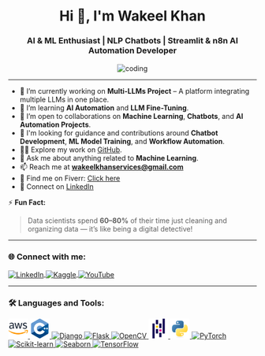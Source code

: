 <h1 align="center">Hi 👋, I'm Wakeel Khan</h1>
<h3 align="center">AI & ML Enthusiast | NLP Chatbots | Streamlit & n8n AI Automation Developer </h3>

<p align="center">
  <img align="center" alt="coding" width="400" src="https://github.com/user-attachments/assets/01b67008-95e5-4b82-b89c-bf8b8372cf98">
</p>

---

- 🔭 I’m currently working on **Multi-LLMs Project** – A platform integrating multiple LLMs in one place.  
- 🌱 I’m learning **AI Automation** and **LLM Fine-Tuning**.  
- 👯 I’m open to collaborations on **Machine Learning**, **Chatbots**, and **AI Automation Projects**.  
- 🤝 I'm looking for guidance and contributions around **Chatbot Development**, **ML Model Training**, and **Workflow Automation**.  
- 👨‍💻 Explore my work on [GitHub](https://github.com/wakeelkhan19).  
- 💬 Ask me about anything related to **Machine Learning**.  
- 📫 Reach me at **wakeelkhanservices@gmail.com**  
- 💼 Find me on Fiverr: [Click here](https://www.fiverr.com/sellers/wakeelkhan19/edit)  
- 🔗 Connect on [LinkedIn](https://www.linkedin.com/in/wakeel-khan-7a952b321/)

⚡ **Fun Fact:**  
> Data scientists spend **60–80%** of their time just cleaning and organizing data — it’s like being a digital detective!

---

<h3 align="left">🌐 Connect with me:</h3>
<p align="left">
  <a href="https://www.linkedin.com/in/wakeel-khan-7a952b321/" target="_blank">
    <img align="center" src="https://raw.githubusercontent.com/rahuldkjain/github-profile-readme-generator/master/src/images/icons/Social/linked-in-alt.svg" alt="LinkedIn" height="30" width="40" />
  </a>
  <a href="https://www.kaggle.com/wakeelkhan32" target="_blank">
    <img align="center" src="https://raw.githubusercontent.com/rahuldkjain/github-profile-readme-generator/master/src/images/icons/Social/kaggle.svg" alt="Kaggle" height="30" width="40" />
  </a>
  <a href="https://www.youtube.com/@aivalley2.2m" target="_blank">
    <img align="center" src="https://raw.githubusercontent.com/rahuldkjain/github-profile-readme-generator/master/src/images/icons/Social/youtube.svg" alt="YouTube" height="30" width="40" />
  </a>
</p>

---

<h3 align="left">🛠️ Languages and Tools:</h3>
<p align="left">
  <a href="https://aws.amazon.com" target="_blank" rel="noreferrer">
    <img src="https://raw.githubusercontent.com/devicons/devicon/master/icons/amazonwebservices/amazonwebservices-original-wordmark.svg" alt="AWS" width="40" height="40"/>
  </a>
  <a href="https://www.w3schools.com/cpp/" target="_blank" rel="noreferrer">
    <img src="https://raw.githubusercontent.com/devicons/devicon/master/icons/cplusplus/cplusplus-original.svg" alt="C++" width="40" height="40"/>
  </a>
  <a href="https://www.djangoproject.com/" target="_blank" rel="noreferrer">
    <img src="https://cdn.worldvectorlogo.com/logos/django.svg" alt="Django" width="40" height="40"/>
  </a>
  <a href="https://flask.palletsprojects.com/" target="_blank" rel="noreferrer">
    <img src="https://www.vectorlogo.zone/logos/pocoo_flask/pocoo_flask-icon.svg" alt="Flask" width="40" height="40"/>
  </a>
  <a href="https://opencv.org/" target="_blank" rel="noreferrer">
    <img src="https://www.vectorlogo.zone/logos/opencv/opencv-icon.svg" alt="OpenCV" width="40" height="40"/>
  </a>
  <a href="https://pandas.pydata.org/" target="_blank" rel="noreferrer">
    <img src="https://raw.githubusercontent.com/devicons/devicon/master/icons/pandas/pandas-original.svg" alt="Pandas" width="40" height="40"/>
  </a>
  <a href="https://www.python.org" target="_blank" rel="noreferrer">
    <img src="https://raw.githubusercontent.com/devicons/devicon/master/icons/python/python-original.svg" alt="Python" width="40" height="40"/>
  </a>
  <a href="https://pytorch.org/" target="_blank" rel="noreferrer">
    <img src="https://www.vectorlogo.zone/logos/pytorch/pytorch-icon.svg" alt="PyTorch" width="40" height="40"/>
  </a>
  <a href="https://scikit-learn.org/" target="_blank" rel="noreferrer">
    <img src="https://upload.wikimedia.org/wikipedia/commons/0/05/Scikit_learn_logo_small.svg" alt="Scikit-learn" width="40" height="40"/>
  </a>
  <a href="https://seaborn.pydata.org/" target="_blank" rel="noreferrer">
    <img src="https://seaborn.pydata.org/_images/logo-mark-lightbg.svg" alt="Seaborn" width="40" height="40"/>
  </a>
  <a href="https://www.tensorflow.org" target="_blank" rel="noreferrer">
    <img src="https://www.vectorlogo.zone/logos/tensorflow/tensorflow-icon.svg" alt="TensorFlow" width="40" height="40"/>
  </a>
</p>
